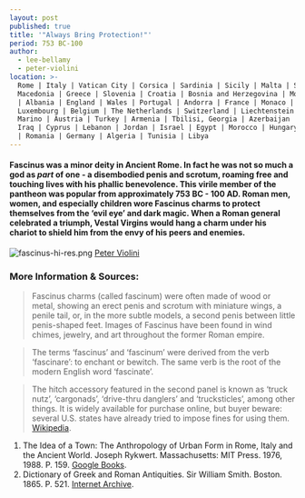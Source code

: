 ```yaml
---
layout: post
published: true
title: '"Always Bring Protection!"'
period: 753 BC-100
author:
  - lee-bellamy
  - peter-violini
location: >-
  Rome | Italy | Vatican City | Corsica | Sardinia | Sicily | Malta | Spain |
  Macedonia | Greece | Slovenia | Croatia | Bosnia and Herzegovina | Montenegro
  | Albania | England | Wales | Portugal | Andorra | France | Monaco |
  Luxembourg | Belgium | The Netherlands | Switzerland | Liechtenstein | San
  Marino | Austria | Turkey | Armenia | Tbilisi, Georgia | Azerbaijan | Syria |
  Iraq | Cyprus | Lebanon | Jordan | Israel | Egypt | Morocco | Hungary | Serbia
  | Romania | Germany | Algeria | Tunisia | Libya
---
```

#### Fascinus was a minor deity in Ancient Rome. In fact he was not so much a god as _part_ of one - a disembodied penis and scrotum, roaming free and touching lives with his phallic benevolence. This virile member of the pantheon was popular from approximately 753 BC - 100 AD. Roman men, women, and especially children wore Fascinus charms to protect themselves from the ‘evil eye’ and dark magic. When a Roman general celebrated a triumph, Vestal Virgins would hang a charm under his chariot to shield him from the envy of his peers and enemies.

![fascinus-hi-res.png]({{site.baseurl}}/images/fascinus-hi-res.png) [Peter Violini](http://www.peterviolini.com/)

### More Information & Sources:
>Fascinus charms (called fascinum) were often made of wood or metal, showing an erect penis and scrotum with miniature wings, a penile tail, or, in the more subtle models, a second penis between little penis-shaped feet. Images of Fascinus have been found in wind chimes, jewelry, and art throughout the former Roman empire.

> The terms ‘fascinus’ and ‘fascinum’ were derived from the verb ‘fascinare’: to enchant or bewitch. The same verb is the root of the modern English word ‘fascinate’.

> The hitch accessory featured in the second panel is known as ‘truck nutz’, ‘cargonads’, ‘drive-thru danglers’ and ‘trucksticles’, among other things. It is widely available for purchase online, but buyer beware: several U.S. states have already tried to impose fines for using them. [Wikipedia](https://en.wikipedia.org/wiki/Truck_nuts).  

1. The Idea of a Town: The Anthropology of Urban Form in Rome, Italy and the Ancient World. Joseph Rykwert. Massachusetts: MIT Press. 1976, 1988. P. 159. [Google Books](https://books.google.com/books?id=Jq78Ff2TYHAC&pg=PA159&dq=fascinus&lr=&as_drrb_is=b&as_minm_is=0&as_miny_is=1988&as_maxm_is=0&as_maxy_is=2010&num=100&as_brr=3&cd=2&hl=en#v=onepage&q=fascinus&f=false).
2. Dictionary of Greek and Roman Antiquities. Sir William Smith. Boston. 1865. P. 521. [Internet Archive](http://archive.org/stream/dictionaryofgree00smituoft#page/520/mode/2up).
